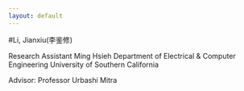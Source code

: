 ```yaml
---
layout: default
---
```


#Li, Jianxiu(李鉴修)

Research Assistant
Ming Hsieh Department of Electrical & Computer Engineering
University of Southern California

Advisor: Professor Urbashi Mitra 
